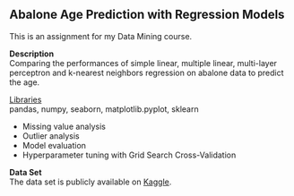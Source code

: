 ## Abalone Age Prediction with Regression Models

This is an assignment for my Data Mining course.

**Description**  
Comparing the performances of simple linear, multiple linear, multi-layer perceptron and k-nearest neighbors regression on abalone data to predict the age.

<ins>Libraries</ins>  
pandas, numpy, seaborn, matplotlib.pyplot, sklearn

- Missing value analysis
- Outlier analysis
- Model evaluation
- Hyperparameter tuning with Grid Search Cross-Validation

**Data Set**  
The data set is publicly available on [Kaggle](https://www.kaggle.com/datasets/rodolfomendes/abalone-dataset).
